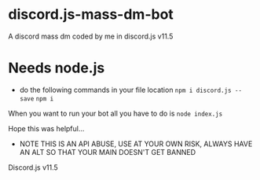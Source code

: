 # discord.js-mass-dm-bot
A discord mass dm coded by me in discord.js v11.5

# Needs node.js
+ do the following commands in your file location
``npm i discord.js --save`` 
``npm i``
 
When you want to run your bot all you have to do is 
``node index.js``

Hope this was helpful...


+ NOTE THIS IS AN API ABUSE, USE AT YOUR OWN RISK, ALWAYS HAVE AN ALT SO THAT YOUR MAIN DOESN'T GET BANNED

Discord.js v11.5
